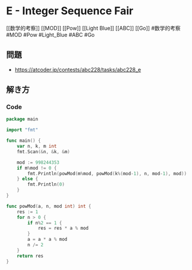 # E - Integer Sequence Fair
[[数学的考察]] [[MOD]] [[Pow]] [[Light Blue]] [[ABC]] [[Go]]
#数学的考察 #MOD #Pow #Light_Blue #ABC #Go 

## 問題
- https://atcoder.jp/contests/abc228/tasks/abc228_e

## 解き方
### Code
```go
package main

import "fmt"

func main() {
	var n, k, m int
	fmt.Scan(&n, &k, &m)

	mod := 998244353
	if m%mod != 0 {
		fmt.Println(powMod(m%mod, powMod(k%(mod-1), n, mod-1), mod))
	} else {
		fmt.Println(0)
	}
}

func powMod(a, n, mod int) int {
	res := 1
	for n > 0 {
		if n%2 == 1 {
			res = res * a % mod
		}
		a = a * a % mod
		n /= 2
	}
	return res
}
```